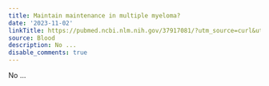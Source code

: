 ```yaml
---
title: Maintain maintenance in multiple myeloma?
date: '2023-11-02'
linkTitle: https://pubmed.ncbi.nlm.nih.gov/37917081/?utm_source=curl&utm_medium=rss&utm_campaign=journals&utm_content=7603509&fc=None&ff=20231103180851&v=2.17.9.post6+86293ac
source: Blood
description: No ...
disable_comments: true
---
```

No ...